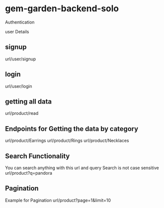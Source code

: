 # gem-garden-backend-solo

Authentication

user Details
<h2>signup</h2>
 url/user/signup

<h2>login</h2>
url/user/login

<h2>getting all data</h2>
url/product/read


<h2>Endpoints for Getting the data by category</h2>
url/product/Earrings
url/product/Rings
url/product/Necklaces


<h2>Search Functionality</h2>
You can search anything with this url and query Search is not case sensitive
url/product?q=pandora

<h2>Pagination</h2>
Example for Pagination
url/product?page=1&limit=10


